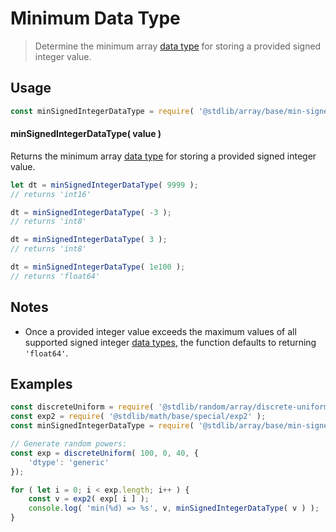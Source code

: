 <!--

@license Apache-2.0

Copyright (c) 2024 The Stdlib Authors.

Licensed under the Apache License, Version 2.0 (the "License");
you may not use this file except in compliance with the License.
You may obtain a copy of the License at

   http://www.apache.org/licenses/LICENSE-2.0

Unless required by applicable law or agreed to in writing, software
distributed under the License is distributed on an "AS IS" BASIS,
WITHOUT WARRANTIES OR CONDITIONS OF ANY KIND, either express or implied.
See the License for the specific language governing permissions and
limitations under the License.

-->

# Minimum Data Type

> Determine the minimum array [data type][@stdlib/array/dtypes] for storing a provided signed integer value.

<!-- Section to include introductory text. Make sure to keep an empty line after the intro `section` element and another before the `/section` close. -->

<section class="intro">

</section>

<!-- /.intro -->

<!-- Package usage documentation. -->

<section class="usage">

## Usage

```javascript
const minSignedIntegerDataType = require( '@stdlib/array/base/min-signed-integer-dtype' );
```

#### minSignedIntegerDataType( value )

Returns the minimum array [data type][@stdlib/array/dtypes] for storing a provided signed integer value.

```javascript
let dt = minSignedIntegerDataType( 9999 );
// returns 'int16'

dt = minSignedIntegerDataType( -3 );
// returns 'int8'

dt = minSignedIntegerDataType( 3 );
// returns 'int8'

dt = minSignedIntegerDataType( 1e100 );
// returns 'float64'
```

</section>

<!-- /.usage -->

<!-- Package usage notes. Make sure to keep an empty line after the `section` element and another before the `/section` close. -->

<section class="notes">

## Notes

-   Once a provided integer value exceeds the maximum values of all supported signed integer [data types][@stdlib/array/dtypes], the function defaults to returning `'float64'`.

</section>

<!-- /.notes -->

<!-- Package usage examples. -->

<section class="examples">

## Examples

<!-- eslint no-undef: "error" -->

```javascript
const discreteUniform = require( '@stdlib/random/array/discrete-uniform' );
const exp2 = require( '@stdlib/math/base/special/exp2' );
const minSignedIntegerDataType = require( '@stdlib/array/base/min-signed-integer-dtype' );

// Generate random powers:
const exp = discreteUniform( 100, 0, 40, {
    'dtype': 'generic'
});

for ( let i = 0; i < exp.length; i++ ) {
    const v = exp2( exp[ i ] );
    console.log( 'min(%d) => %s', v, minSignedIntegerDataType( v ) );
}
```

</section>

<!-- /.examples -->

<!-- Section to include cited references. If references are included, add a horizontal rule *before* the section. Make sure to keep an empty line after the `section` element and another before the `/section` close. -->

<section class="references">

</section>

<!-- /.references -->

<!-- Section for related `stdlib` packages. Do not manually edit this section, as it is automatically populated. -->

<section class="related">

</section>

<!-- /.related -->

<!-- Section for all links. Make sure to keep an empty line after the `section` element and another before the `/section` close. -->

<section class="links">

[@stdlib/array/dtypes]: https://github.com/stdlib-js/stdlib/tree/develop/lib/node_modules/%40stdlib/array/dtypes

</section>

<!-- /.links -->
